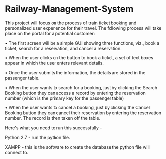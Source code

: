 # Railway-Management-System

This project will focus on the process of train ticket booking and personalized user experience for their travel.
The following process will take place on the portal for a potential customer:

• The first screen will be a simple GUI showing three functions, viz., book a ticket, search for a reservation, and cancel a reservation.

• When the user clicks on the button to book a ticket, a set of text boxes appear in which the user enters relevant details.

• Once the user submits the information, the details are stored in the passenger table.

• When the user wants to search for a booking, just by clicking the Search Booking button they can access a record by entering the reservation number (which is the primary key for the passenger table)

• When the user wants to cancel a booking, just by clicking the Cancel Booking button they can cancel their reservation by entering the reservation number. The record is then taken off the table.

Here's what you need to run this successfully - 

Python 2.7 - run the python file.

XAMPP - this is the software to create the database the python file will connect to.
